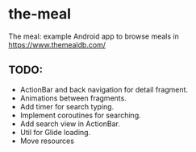 # the-meal
The meal: example Android app to browse meals in https://www.themealdb.com/

## TODO:
- ActionBar and back navigation for detail fragment.
- Animations between fragments.
- Add timer for search typing.
- Implement coroutines for searching.
- Add search view in ActionBar.
- Util for Glide loading.
- Move resources